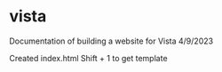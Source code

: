 # vista

Documentation of building a website for Vista 4/9/2023

Created index.html
Shift + 1 to get template